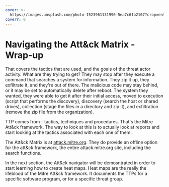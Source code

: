 ```yaml
---
cover: >-
  https://images.unsplash.com/photo-1523961131990-5ea7c61b2107?crop=entropy&cs=srgb&fm=jpg&ixid=MnwxOTcwMjR8MHwxfHNlYXJjaHw2fHx0ZWNofGVufDB8fHx8MTY0NjY4ODE2Ng&ixlib=rb-1.2.1&q=85
coverY: 0
---
```


# Navigating the Att\&ck Matrix - Wrap-up

That covers the tactics that are used, and the goals of the threat actor activity. What are they trying to get? They may stop after they execute a command that searches a system for information. They zip it up, they exfiltrate it, and they're out of there. The malicious code may stay behind, or it may be set to automatically delete after reboot. The system they wanted, they were able to get it after their initial access, moved to execution (script that performs the discovery), discovery (search the host or shared drives), collection (stage the files in a directory and zip it), and exfiltration (remove the zip file from the organization).

TTP comes from - tactics, techniques and procedures. That's the Mitre Att\&ck framework. The way to look at this is to actually look at reports and start looking at the tactics associated with each one of them.

The Att\&ck Matrix is at [attack.mitre.org](https://attack.mitre.org).  They do provide an offline option for the att&ck framework, the entire attack.mitre.org site, including the search functions.&#x20;

In the next section, the Att\&ck navigator will be demosntrated in order to start learning how to create heat maps. Heat maps are the really the lifeblood of the Mitre Att\&ck framework. It documents the TTPs for a specific software program, or for a specific threat group.
